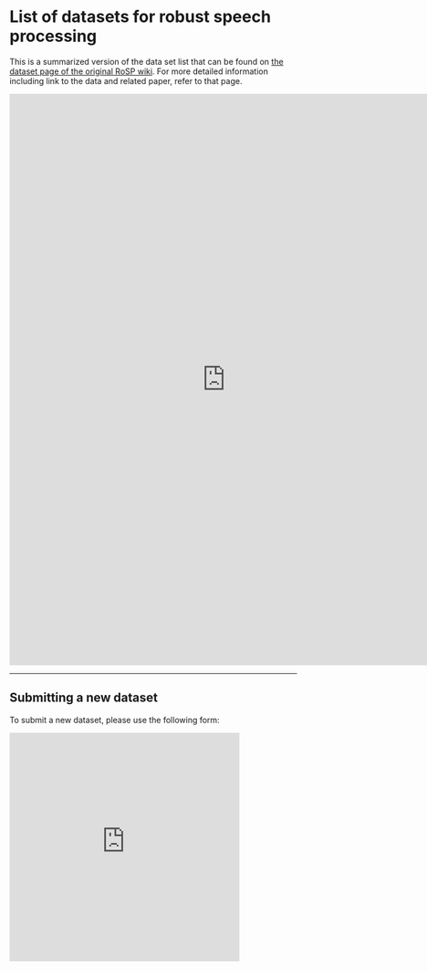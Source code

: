<!-- # Table of Contents
1. [List of datasets for robust speech processing](#list-of-datasets-for-robust-speech-processing)
2. [List of noise datasets](#list-of-noise-datasets)
-->

# List of datasets for robust speech processing 


This is a summarized version of the data set list that can be found on [the dataset page of the original RoSP wiki](https://wiki.inria.fr/rosp/Datasets).
For more detailed information including link to the data and related paper, refer to that page.

<iframe src="https://script.google.com/macros/s/AKfycbwbGSU8TvahcTEkXpHpdICU9YHCyHbKwn2KkeWcP9hsjV5CIGw2uhkgVKk6Xi6NO8oUzQ/exec" 
height="1000" width="150%" frameBorder="0"></iframe>

---

## Submitting a new dataset

To submit a new dataset, please use the following form:

<iframe src="https://script.google.com/macros/s/AKfycbzQcBYOyjDJh3U3HijedXClUfLgajavmlNDOQXgvjhiqWqdR5MRuEg7a8UtVjOEqu86/exec" 
height="400" width="80%" frameBorder="0"></iframe>

<!-- # List of noise datasets

This is a list of noise datasets which can be used to generate simulated noisy speech.


| datasets                                          | category                                           | total time (sec)        | number of noise types    | sampling rate (kHz)         | number of mics       | release year         | cost (non-memb)          | links             |
|---------------------------------------------------|----------------------------------------------------|-------------------------|--------------------------|-------------------------|----------------------|-------------------|--------------------------|------------------|
| 100 Nonspeech Sounds                              | nonstationary                                      | 293                      | 20                       | 20                      | 1                    | 2010              | free                     | [download](http://web.cse.ohio-state.edu/pnl/corpus/HuNonspeech/HuCorpus.html) [paper](http://web.cse.ohio-state.edu/~wang.77/papers/Hu-Wang.taslp10.pdf)| -->
